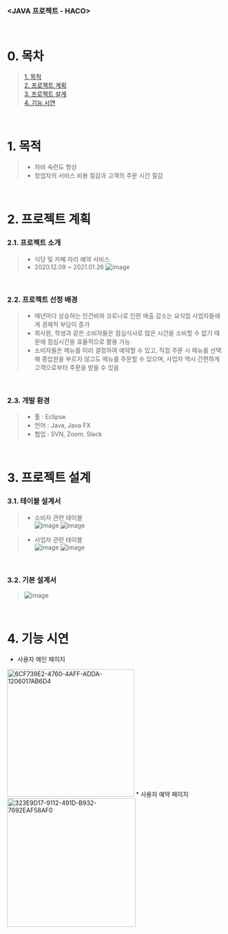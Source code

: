 ### <JAVA 프로젝트 - HACO>

​
​
# 0. 목차 
> [1. 목적](#1-목적)  
> [2. 프로젝트 계획](#2-프로젝트-계획)    
> [3. 프로젝트 설계](#3-프로젝트-설계)    
> [4. 기능 시연](#4-기능-시연) 

​
​
# 1. 목적  
> * 자바 숙련도 향상
> * 창업자의 서비스 비용 절감과 고객의 주문 시간 절감

​
​
# 2. 프로젝트 계획
### 2.1. 프로젝트 소개
> * 식당 및 카페 자리 예약 서비스
> * 2020.12.09 ~ 2021.01.26
![image](https://user-images.githubusercontent.com/82797757/121145849-52769300-c87a-11eb-943c-073c25682c71.png)

​
​
### 2.2. 프로젝트 선정 배경
> * 매년마다 상승하는 인건비와 코로나로 인한 매출 감소는 요식업 사업자들에게 경제적 부담이 증가
> * 회사원, 학생과 같은 소비자들은 점심식사로 많은 시간을 소비할 수 없기 때문에 점심시간을 효율적으로 활용 가능
> * 소비자들은 메뉴를 미리 결정하여 예약할 수 있고, 직접 주문 시 메뉴를 선택해 종업원을 부르지 않고도 메뉴를 주문할 수 있으며, 사업자 역시 간편하게 고객으로부터 주문을 받을 수 있음

​
​
### 2.3. 개발 환경
> * 툴 : Eclipse
> * 언어 : Java, Java FX
> * 협업 : SVN, Zoom, Slack

​
​ 
# 3. 프로젝트 설계
### 3.1. 테이블 설계서  
> * 소비자 관련 테이블   
> ![image](https://user-images.githubusercontent.com/82797757/121147426-d3825a00-c87b-11eb-9c44-382a8f52a2b1.png)
> ![image](https://user-images.githubusercontent.com/82797757/121147437-d54c1d80-c87b-11eb-863d-60745d87a6b4.png)

> * 사업자 관련 테이블   
> ![image](https://user-images.githubusercontent.com/82797757/121147448-d715e100-c87b-11eb-8ba9-031c52190978.png)
> ![image](https://user-images.githubusercontent.com/82797757/121147456-d8dfa480-c87b-11eb-892a-a1e00defc246.png)

​
​
### 3.2. 기본 설계서
> ![image](https://user-images.githubusercontent.com/82797757/121149348-8d2dfa80-c87d-11eb-9726-34af52304df7.png)

​
​
# 4. 기능 시연
* 사용자 메인 페이지
<img width="295" alt="6CF739E2-4760-4AFF-ADDA-1206017AB6D4" src="https://user-images.githubusercontent.com/82797757/121150086-2d841f00-c87e-11eb-8870-64e509d48ce4.png">
* 사용자 예약 페이지   
<img width="298" alt="323E9D17-9112-491D-B932-7692EAF58AF0" src="https://user-images.githubusercontent.com/82797757/121150350-6ae8ac80-c87e-11eb-80db-bea0b4c770a3.png">


